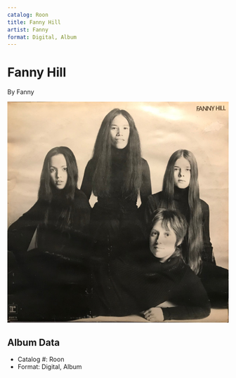 ```yaml
---
catalog: Roon
title: Fanny Hill
artist: Fanny
format: Digital, Album
---
```


# Fanny Hill

By Fanny

![](../../assets/albumcovers/Fanny-Fanny_Hill.png)

## Album Data

- Catalog #: Roon
- Format: Digital, Album

